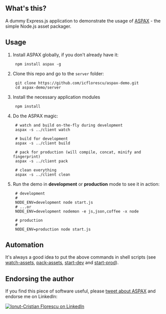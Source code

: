 ## What's this?
A dummy Express.js application to demonstrate the usage of [ASPAX](http://aspax.github.io) - the simple Node.js asset packager.

## Usage

1. Install ASPAX globally, if you don't already have it:

        npm install aspax -g

2. Clone this repo and go to the `server` folder:

        git clone https://github.com/icflorescu/aspax-demo.git
        cd aspax-demo/server

3. Install the necessary application modules

        npm install

4. Do the ASPAX magic:

        # watch and build on-the-fly during development
        aspax -s ../client watch

        # build for development
        aspax -s ../client build

        # pack for production (will compile, concat, minify and fingerprint)
        aspax -s ../client pack

        # clean everything
        aspax -s ../client clean

5. Run the demo in **development** or **production** mode to see it in action:

        # development
        #
        NODE_ENV=development node start.js
        # ...or
        NODE_ENV=development nodemon -e js,json,coffee -x node

        # production
        #
        NODE_ENV=production node start.js

## Automation
It's always a good idea to put the above commands in shell scripts (see [watch-assets](https://github.com/icflorescu/aspax-demo/blob/master/watch-assets), [pack-assets](https://github.com/icflorescu/aspax-demo/blob/master/pack-assets), [start-dev](https://github.com/icflorescu/aspax-demo/blob/master/start-dev) and [start-prod](https://github.com/icflorescu/aspax-demo/blob/master/start-prod)).

## Endorsing the author
If you find this piece of software useful, please [tweet about ASPAX](http://twitter.com/share?text=Checkout%20ASPAX%2C%20the%20simple%20Node.js%20asset%20packager!&url=http%3A%2F%2Faspax.github.io&hashtags=aspax&via=icflorescu) and endorse me on LinkedIn:

[![Ionut-Cristian Florescu on LinkedIn](https://static.licdn.com/scds/common/u/img/webpromo/btn_viewmy_160x25.png)](https://www.linkedin.com/in/icflorescu)
